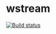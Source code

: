 # wstream

[![Build status](https://ci.appveyor.com/api/projects/status/aklbl33ojvdno42f?svg=true)](https://ci.appveyor.com/project/Encodeous/wstream)
